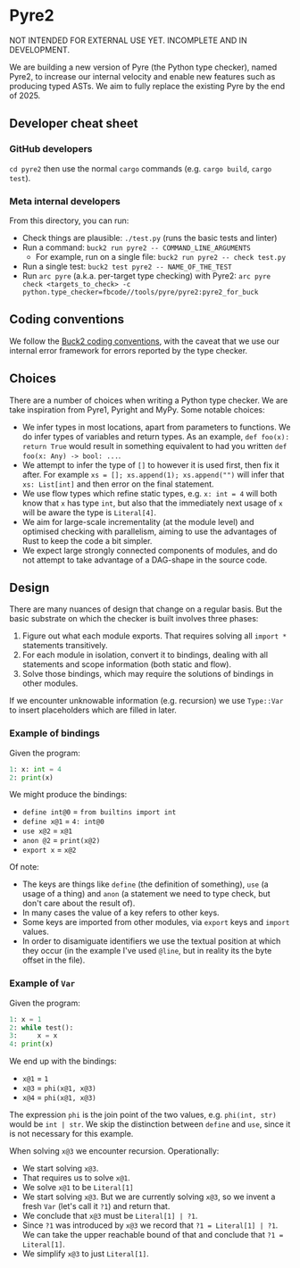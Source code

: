 # Pyre2

NOT INTENDED FOR EXTERNAL USE YET. INCOMPLETE AND IN DEVELOPMENT.

We are building a new version of Pyre (the Python type checker), named Pyre2, to
increase our internal velocity and enable new features such as producing typed
ASTs. We aim to fully replace the existing Pyre by the end of 2025.

## Developer cheat sheet

### GitHub developers

`cd pyre2` then use the normal `cargo` commands (e.g. `cargo build`,
`cargo test`).

### Meta internal developers

From this directory, you can run:

- Check things are plausible: `./test.py` (runs the basic tests and linter)
- Run a command: `buck2 run pyre2 -- COMMAND_LINE_ARGUMENTS`
  - For example, run on a single file: `buck2 run pyre2 -- check test.py`
- Run a single test: `buck2 test pyre2 -- NAME_OF_THE_TEST`
- Run `arc pyre` (a.k.a. per-target type checking) with Pyre2:
  `arc pyre check <targets_to_check> -c python.type_checker=fbcode//tools/pyre/pyre2:pyre2_for_buck`

## Coding conventions

We follow the
[Buck2 coding conventions](https://github.com/facebook/buck2/blob/main/HACKING.md#coding-conventions),
with the caveat that we use our internal error framework for errors reported by
the type checker.

## Choices

There are a number of choices when writing a Python type checker. We are take
inspiration from Pyre1, Pyright and MyPy. Some notable choices:

- We infer types in most locations, apart from parameters to functions. We do
  infer types of variables and return types. As an example,
  `def foo(x): return True` would result in something equivalent to had you
  written `def foo(x: Any) -> bool: ...`.
- We attempt to infer the type of `[]` to however it is used first, then fix it
  after. For example `xs = []; xs.append(1); xs.append("")` will infer that
  `xs: List[int]` and then error on the final statement.
- We use flow types which refine static types, e.g. `x: int = 4` will both know
  that `x` has type `int`, but also that the immediately next usage of `x` will
  be aware the type is `Literal[4]`.
- We aim for large-scale incrementality (at the module level) and optimised
  checking with parallelism, aiming to use the advantages of Rust to keep the
  code a bit simpler.
- We expect large strongly connected components of modules, and do not attempt
  to take advantage of a DAG-shape in the source code.

## Design

There are many nuances of design that change on a regular basis. But the basic
substrate on which the checker is built involves three phases:

1. Figure out what each module exports. That requires solving all `import *`
   statements transitively.
2. For each module in isolation, convert it to bindings, dealing with all
   statements and scope information (both static and flow).
3. Solve those bindings, which may require the solutions of bindings in other
   modules.

If we encounter unknowable information (e.g. recursion) we use `Type::Var` to
insert placeholders which are filled in later.

### Example of bindings

Given the program:

```python
1: x: int = 4
2: print(x)
```

We might produce the bindings:

- `define int@0` = `from builtins import int`
- `define x@1` = `4: int@0`
- `use x@2` = `x@1`
- `anon @2` = `print(x@2)`
- `export x` = `x@2`

Of note:

- The keys are things like `define` (the definition of something), `use` (a
  usage of a thing) and `anon` (a statement we need to type check, but don't
  care about the result of).
- In many cases the value of a key refers to other keys.
- Some keys are imported from other modules, via `export` keys and `import`
  values.
- In order to disamiguate identifiers we use the textual position at which they
  occur (in the example I've used `@line`, but in reality its the byte offset in
  the file).

### Example of `Var`

Given the program:

```python
1: x = 1
2: while test():
3:     x = x
4: print(x)
```

We end up with the bindings:

- `x@1` = `1`
- `x@3` = `phi(x@1, x@3)`
- `x@4` = `phi(x@1, x@3)`

The expression `phi` is the join point of the two values, e.g. `phi(int, str)`
would be `int | str`. We skip the distinction between `define` and `use`, since
it is not necessary for this example.

When solving `x@3` we encounter recursion. Operationally:

- We start solving `x@3`.
- That requires us to solve `x@1`.
- We solve `x@1` to be `Literal[1]`
- We start solving `x@3`. But we are currently solving `x@3`, so we invent a
  fresh `Var` (let's call it `?1`) and return that.
- We conclude that `x@3` must be `Literal[1] | ?1`.
- Since `?1` was introduced by `x@3` we record that `?1 = Literal[1] | ?1`. We
  can take the upper reachable bound of that and conclude that
  `?1 = Literal[1]`.
- We simplify `x@3` to just `Literal[1]`.
